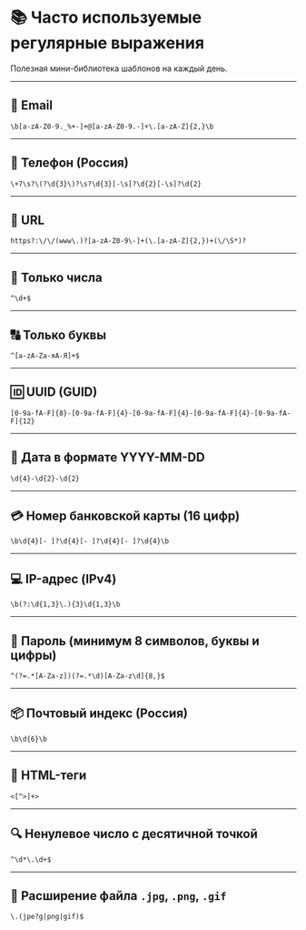 # 📚 Часто используемые регулярные выражения

Полезная мини-библиотека шаблонов на каждый день.

---

## 📧 Email

```regex
\b[a-zA-Z0-9._%+-]+@[a-zA-Z0-9.-]+\.[a-zA-Z]{2,}\b
```

---

## 📱 Телефон (Россия)

```regex
\+7\s?\(?\d{3}\)?\s?\d{3}[-\s]?\d{2}[-\s]?\d{2}
```

---

## 🔗 URL

```regex
https?:\/\/(www\.)?[a-zA-Z0-9\-]+(\.[a-zA-Z]{2,})+(\/\S*)?
```

---

## 🔢 Только числа

```regex
^\d+$
```

---

## 🔠 Только буквы

```regex
^[a-zA-Zа-яА-Я]+$
```

---

## 🆔 UUID (GUID)

```regex
[0-9a-fA-F]{8}-[0-9a-fA-F]{4}-[0-9a-fA-F]{4}-[0-9a-fA-F]{4}-[0-9a-fA-F]{12}
```

---

## 📅 Дата в формате YYYY-MM-DD

```regex
\d{4}-\d{2}-\d{2}
```

---

## 💳 Номер банковской карты (16 цифр)

```regex
\b\d{4}[- ]?\d{4}[- ]?\d{4}[- ]?\d{4}\b
```

---

## 💻 IP-адрес (IPv4)

```regex
\b(?:\d{1,3}\.){3}\d{1,3}\b
```

---

## 🔐 Пароль (минимум 8 символов, буквы и цифры)

```regex
^(?=.*[A-Za-z])(?=.*\d)[A-Za-z\d]{8,}$
```

---

## 📦 Почтовый индекс (Россия)

```regex
\b\d{6}\b
```

---

## 🧼 HTML-теги

```regex
<[^>]+>
```

---

## 🔍 Ненулевое число с десятичной точкой

```regex
^\d*\.\d+$
```

---

## 📁 Расширение файла `.jpg`, `.png`, `.gif`

```regex
\.(jpe?g|png|gif)$
```

